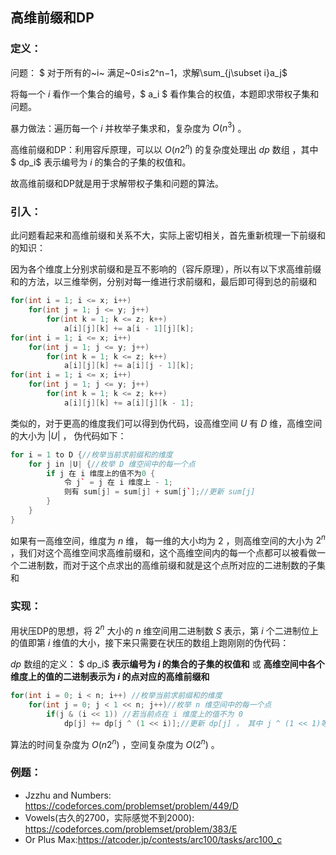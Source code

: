 ## 高维前缀和DP

### 定义：

问题： $ 对于所有的~i~  满足~0≤i≤2^n−1，求解\sum_{j\subset i}a_j$

将每一个 $i$ 看作一个集合的编号，$ a_i $ 看作集合的权值，本题即求带权子集和问题。

暴力做法：遍历每一个 $i$ 并枚举子集求和，复杂度为 $O(n^3)$ 。

高维前缀和DP：利用容斥原理，可以以 $O(n  2^n)$ 的复杂度处理出 $dp$ 数组 ，其中 $ dp_i$ 表示编号为 $i$​​ 的集合的子集的权值和。

故高维前缀和DP就是用于求解带权子集和问题的算法。

### 引入：

此问题看起来和高维前缀和关系不大，实际上密切相关，首先重新梳理一下前缀和的知识：

因为各个维度上分别求前缀和是互不影响的（容斥原理），所以有以下求高维前缀和的方法，以三维举例，分别对每一维进行求前缀和，最后即可得到总的前缀和

```c++
for(int i = 1; i <= x; i++)
    for(int j = 1; j <= y; j++)
        for(int k = 1; k <= z; k++) 
            a[i][j][k] += a[i - 1][j][k];
for(int i = 1; i <= x; i++)
    for(int j = 1; j <= y; j++)
        for(int k = 1; k <= z; k++)
            a[i][j][k] += a[i][j - 1][k];
for(int i = 1; i <= x; i++)
    for(int j = 1; j <= y; j++)
        for(int k = 1; k <= z; k++)
            a[i][j][k] += a[i][j][k - 1];
```



类似的，对于更高的维度我们可以得到伪代码，设高维空间 $U$ 有 $D$ 维，高维空间的大小为 $|U|$​​ ， 伪代码如下： 

```C++
for i = 1 to D {//枚举当前求前缀和的维度
	for j in |U| {//枚举 D 维空间中的每一个点
		if j 在 i 维度上的值不为0 {
        	令 j` = j 在 i 维度上 - 1;
        	则有 sum[j] = sum[j] + sum[j`];//更新 sum[j]
    	}
    }
}
```



如果有一高维空间，维度为 $n$ 维， 每一维的大小均为 $2$ ，则高维空间的大小为 $2^n$​ ，我们对这个高维空间求高维前缀和，这个高维空间内的每一个点都可以被看做一个二进制数，而对于这个点求出的高维前缀和就是这个点所对应的二进制数的子集和

### 实现：

用状压DP的思想，将 $2^n$ 大小的 $n$ 维空间用二进制数 $S$ 表示，第 $i$ 个二进制位上的值即第 $i$ 维值的大小，接下来只需要在状压的数组上跑刚刚的伪代码：


$dp$ 数组的定义： $ dp_i$  **表示编号为 $i$ 的集合的子集的权值和** 或 **高维空间中各个维度上的值的二进制表示为 $i$ 的点对应的高维前缀和**

```c++
for(int i = 0; i < n; i++) //枚举当前求前缀和的维度
    for(int j = 0; j < 1 << n; j++)//枚举 n 维空间中的每一个点
        if(j & (i << 1)) //若当前点在 i 维度上的值不为 0
            dp[j] += dp[j ^ (1 << i)];//更新 dp[j] ， 其中 j ^ (1 << 1)等价于j - (1 << i)，前者运算速度更快
```

算法的时间复杂度为 $O(n  2^n)$ ，空间复杂度为 $O(2^n)$​ 。

### 例题：

- Jzzhu and Numbers: https://codeforces.com/problemset/problem/449/D
- Vowels(古久的2700，实际感觉不到2000): https://codeforces.com/problemset/problem/383/E
- Or Plus Max:https://atcoder.jp/contests/arc100/tasks/arc100_c

